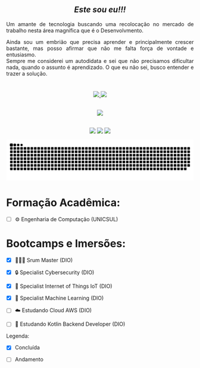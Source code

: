 <span align="center">


## *Este sou eu!!!*

</span>

<span align="justify">
  
Um amante de tecnologia buscando uma recolocação no mercado de trabalho nesta área magnífica que é o Desenvolvmento.

Ainda sou um embrião que precisa aprender e principalmente crescer bastante, mas posso afirmar que não me falta força de vontade e entusiasmo. <br>
Sempre me considerei um autodidata e sei que não precisamos dificultar nada, quando o assunto é aprendizado.
O que eu não sei, busco entender e trazer a solução.
  
</span>

#

<span align="center">
  
<div align="center">
  <a href="https://github.com/ThomasClerDev">
  <img height="180em" src="https://github-readme-stats.vercel.app/api?username=ThomasClerDev&show_icons=true&theme=codeSTACKr&include_all_commits=true&count_private=true"/>
  <img height="180em" src="https://github-readme-stats.vercel.app/api/top-langs/?username=ThomasClerDev&layout=compact&langs_count=7&theme=codeSTACKr"/>
</div>
<div style="display: inline_block"><br>
<p align="center">
  <a href="https://skillicons.dev">
    <img src="https://skillicons.dev/icons?i=arduino,aws,azure,c,cs,cpp,css,discord,django,dotnet,dynamodb,eclipse,figma,git,github,gitlab,gherkin,gtk,haxe,html,java,js,jenkins,jest,jquery,latex,kubernetes,matlab,maven,mysql,nodejs,postgres,powershell,postgres,py,pytorch,r,react,redux,sass,spring,selenium,tensorflow,ts,unity,v,visualstudio,vscode" />
  </a>
</p>          
</div>
  
  ##
 
<div> 
   <a href="https://www.instagram.com/thomascler/"><img src="https://img.shields.io/badge/-Instagram-%23E4405F?style=for-the-badge&logo=instagram&logoColor=white" target="_blank"></a>
 	  <a href = "mailto:thomasclerdev@gmail.com"><img src="https://img.shields.io/badge/-Gmail-%23333?style=for-the-badge&logo=gmail&logoColor=white" target="_blank"></a>
  <a href="https://www.linkedin.com/in/thomas-cler/" target="_blank"><img src="https://img.shields.io/badge/-LinkedIn-%230077B5?style=for-the-badge&logo=linkedin&logoColor=white" target="_blank"></a> 
 
  ![Snake animation](https://raw.githubusercontent.com/Platane/snk/output/github-contribution-grid-snake.svg)
 
</div>
  
  </span>
  

  
<span align="justify">
 
# Formação Acadêmica:

- [ ] ⚙   Engenharia de Computação (UNICSUL)

# Bootcamps e Imersões:


- [x] 👩🏻‍💼  Srum Master (DIO)

- [x] 🔒  Specialist Cybersecurity (DIO)
  
- [x] 🤖  Specialist Internet of Things IoT (DIO)

- [x] 🚀  Specialist Machine Learning (DIO)

- [ ] ☁️  Estudando Cloud AWS (DIO)
  
- [ ] 📱  Estudando Kotlin Backend Developer (DIO)


  
Legenda:
  
- [x] Concluída
  
- [ ] Andamento
  
</span>
